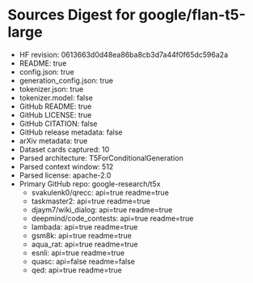# Sources Digest for google/flan-t5-large
- HF revision: 0613663d0d48ea86ba8cb3d7a44f0f65dc596a2a
- README: true
- config.json: true
- generation_config.json: true
- tokenizer.json: true
- tokenizer.model: false
- GitHub README: true
- GitHub LICENSE: true
- GitHub CITATION: false
- GitHub release metadata: false
- arXiv metadata: true
- Dataset cards captured: 10
- Parsed architecture: T5ForConditionalGeneration
- Parsed context window: 512
- Parsed license: apache-2.0
- Primary GitHub repo: google-research/t5x
  - svakulenk0/qrecc: api=true readme=true
  - taskmaster2: api=true readme=true
  - djaym7/wiki_dialog: api=true readme=true
  - deepmind/code_contests: api=true readme=true
  - lambada: api=true readme=true
  - gsm8k: api=true readme=true
  - aqua_rat: api=true readme=true
  - esnli: api=true readme=true
  - quasc: api=false readme=false
  - qed: api=true readme=true
